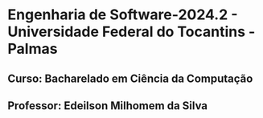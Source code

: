 # Engenharia de Software-2024.2 - Universidade Federal do Tocantins - Palmas

## **Curso**: Bacharelado em Ciência da Computação
## **Professor**: Edeilson Milhomem da Silva
